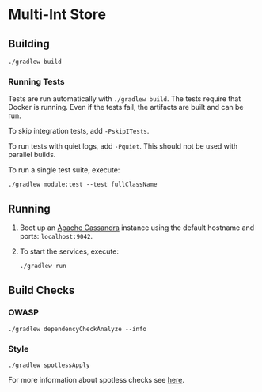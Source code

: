 # Multi-Int Store

## Building
```
./gradlew build
```

### Running Tests
Tests are run automatically with `./gradlew build`. The tests require that Docker is running. Even if the tests fail, the artifacts are built and can be run.

To skip integration tests, add `-PskipITests`.

To run tests with quiet logs, add `-Pquiet`. This should not be used with parallel builds.

To run a single test suite, execute:
```
./gradlew module:test --test fullClassName
```

## Running
1. Boot up an [Apache Cassandra](https://cassandra.apache.org/) instance using the default hostname and ports: `localhost:9042`.

2. To start the services, execute:
    ```
    ./gradlew run
    ```

## Build Checks
### OWASP
```
./gradlew dependencyCheckAnalyze --info
```

### Style
```
./gradlew spotlessApply
```

For more information about spotless checks see [here](https://github.com/diffplug/spotless/tree/master/plugin-gradle#custom-rules).
